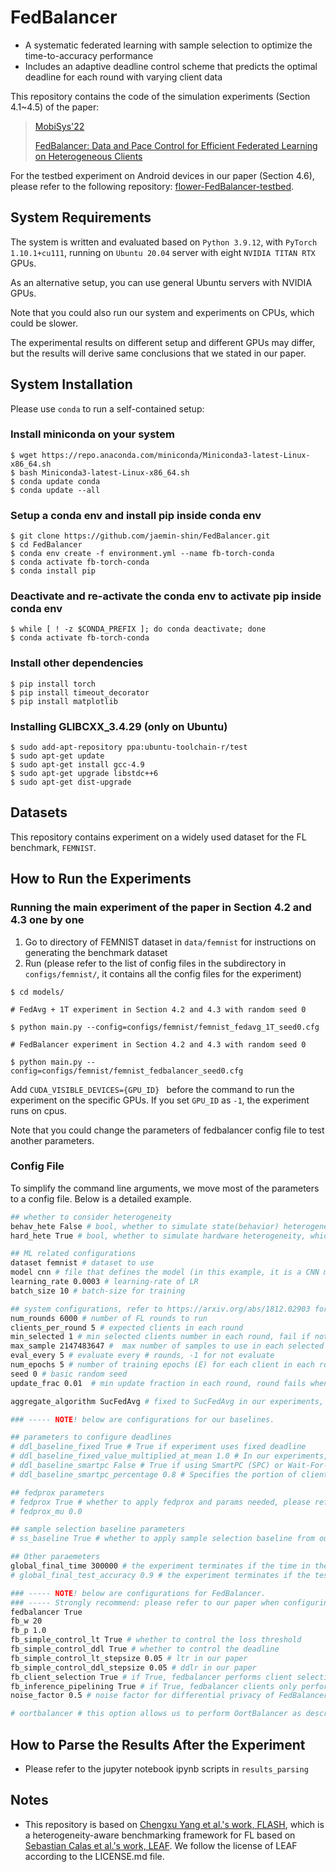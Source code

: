 # FedBalancer

- A systematic federated learning with sample selection to optimize the time-to-accuracy performance
- Includes an adaptive deadline control scheme that predicts the optimal deadline for each round with varying client data

This repository contains the code of the simulation experiments (Section 4.1~4.5) of the paper:

> [MobiSys'22](https://www.sigmobile.org/mobisys/2022/)
>
> [FedBalancer: Data and Pace Control for Efficient Federated Learning on Heterogeneous Clients](https://arxiv.org/abs/2201.01601)

For the testbed experiment on Android devices in our paper (Section 4.6), please refer to the following repository: [flower-FedBalancer-testbed](https://github.com/jaemin-shin/flower-FedBalancer-testbed).

## System Requirements

The system is written and evaluated based on  ```Python 3.9.12```, with ```PyTorch 1.10.1+cu111```, running on ```Ubuntu 20.04``` server with eight ```NVIDIA TITAN RTX``` GPUs.

As an alternative setup, you can use general Ubuntu servers with NVIDIA GPUs.

Note that you could also run our system and experiments on CPUs, which could be slower.

The experimental results on different setup and different GPUs may differ, but the results will derive same conclusions that we stated in our paper.

## System Installation

Please use ```conda``` to run a self-contained setup:

### Install miniconda on your system

```
$ wget https://repo.anaconda.com/miniconda/Miniconda3-latest-Linux-x86_64.sh
$ bash Miniconda3-latest-Linux-x86_64.sh
$ conda update conda
$ conda update --all
```

### Setup a conda env and install pip inside conda env

```
$ git clone https://github.com/jaemin-shin/FedBalancer.git
$ cd FedBalancer
$ conda env create -f environment.yml --name fb-torch-conda
$ conda activate fb-torch-conda
$ conda install pip
```

### Deactivate and re-activate the conda env to activate pip inside conda env
```
$ while [ ! -z $CONDA_PREFIX ]; do conda deactivate; done
$ conda activate fb-torch-conda
```

### Install other dependencies

```
$ pip install torch
$ pip install timeout_decorator
$ pip install matplotlib
```

### Installing GLIBCXX_3.4.29 (only on Ubuntu)

```
$ sudo add-apt-repository ppa:ubuntu-toolchain-r/test 
$ sudo apt-get update
$ sudo apt-get install gcc-4.9
$ sudo apt-get upgrade libstdc++6
$ sudo apt-get dist-upgrade
```

## Datasets

This repository contains experiment on a widely used dataset for the FL benchmark, ```FEMNIST```.

## How to Run the Experiments

### Running the main experiment of the paper in Section 4.2 and 4.3 one by one

1. Go to directory of FEMNIST dataset in `data/femnist` for instructions on generating the benchmark dataset
2. Run (please refer to the list of config files in the subdirectory in ```configs/femnist/```, it contains all the config files for the experiment)
```
$ cd models/

# FedAvg + 1T experiment in Section 4.2 and 4.3 with random seed 0

$ python main.py --config=configs/femnist/femnist_fedavg_1T_seed0.cfg

# FedBalancer experiment in Section 4.2 and 4.3 with random seed 0

$ python main.py --config=configs/femnist/femnist_fedbalancer_seed0.cfg
```

Add ```CUDA_VISIBLE_DEVICES={GPU_ID} ``` before the command to run the experiment on the specific GPUs. If you set ```GPU_ID``` as ```-1```, the experiment runs on cpus.

Note that you could change the parameters of fedbalancer config file to test another parameters. 

<h3 id="config">Config File</h3>
To simplify the command line arguments, we move most of the parameters to a <span id="jump">config file</span>. Below is a detailed example.

```bash
## whether to consider heterogeneity
behav_hete False # bool, whether to simulate state(behavior) heterogeneity -> fixed to False in our experiments
hard_hete True # bool, whether to simulate hardware heterogeneity, which contains differential on-device training time and network speed -> fixed to True in our experiments

## ML related configurations
dataset femnist # dataset to use
model cnn # file that defines the model (in this example, it is a CNN model defined under models/femnist/)
learning_rate 0.0003 # learning-rate of LR
batch_size 10 # batch-size for training 

## system configurations, refer to https://arxiv.org/abs/1812.02903 for more details
num_rounds 6000 # number of FL rounds to run
clients_per_round 5 # expected clients in each round
min_selected 1 # min selected clients number in each round, fail if not satisfied -> fixed to 1 in our experiments
max_sample 2147483647 #  max number of samples to use in each selected client -> fixed to large int in our experiments
eval_every 5 # evaluate every # rounds, -1 for not evaluate
num_epochs 5 # number of training epochs (E) for each client in each round
seed 0 # basic random seed
update_frac 0.01  # min update fraction in each round, round fails when fraction of clients that successfully upload their is not less than "update_frac" -> fixed to 0.01 in our experiments

aggregate_algorithm SucFedAvg # fixed to SucFedAvg in our experiments, SucFedAvg refers to the "FedAvg" algorithm described in https://arxiv.org/pdf/1602.05629.pdf 

### ----- NOTE! below are configurations for our baselines.

## parameters to configure deadlines
# ddl_baseline_fixed True # True if experiment uses fixed deadline
# ddl_baseline_fixed_value_multiplied_at_mean 1.0 # In our experiments, the deadline is sampled as mean of clients' round completion times. This parameter indicates the multiplication factor at the sampled deadline. If 1.0, the mean is used, and this becomes the 1T experiment in our paper. If 2.0, 2.0 times mean is used, and this becomes the 2T experiment in our paper.
# ddl_baseline_smartpc False # True if using SmartPC (SPC) or Wait-For-All (WFA) as a deadline configuration method.
# ddl_baseline_smartpc_percentage 0.8 # Specifies the portion of clients that will successfully send the result at a round. If 0.8, this indicates SmartPC (SPC) experiment in our paper. If 1.0, the round waits for every clients to end, and this is Wait-For-All (WFA) experiment in our paper.

## fedprox parameters
# fedprox True # whether to apply fedprox and params needed, please refer to T. Li et al., MLSys'20 (https://arxiv.org/pdf/1812.06127.pdf) for more details
# fedprox_mu 0.0

## sample selection baseline parameters
# ss_baseline True # whether to apply sample selection baseline from our paper, please refer to configs/femnist/femnist_sampleselection_baseline.cfg when running this experiment

## Other paraemeters
global_final_time 300000 # the experiment terminates if the time in the experiment exceeds the global_final_time
# global_final_test_accuracy 0.9 # the experiment terminates if the test accuracy exceeds the global_final_test_accuracy

### ----- NOTE! below are configurations for FedBalancer.
### ----- Strongly recommend: please refer to our paper when configuring below parameters.
fedbalancer True
fb_w 20
fb_p 1.0
fb_simple_control_lt True # whether to control the loss threshold
fb_simple_control_ddl True # whether to control the deadline
fb_simple_control_lt_stepsize 0.05 # ltr in our paper
fb_simple_control_ddl_stepsize 0.05 # ddlr in our paper
fb_client_selection True # if True, fedbalancer performs client selection based on Oort, as written in Section 3.2.3 in our paper. We recommend to set this as True.
fb_inference_pipelining True # if True, fedbalancer clients only performs full-data inference once, when they are first selected for a round. If False, fedbalancer clients performs full-data inference at every selected round to get up-to-date sample-level loss. We recommend to set this as True.
noise_factor 0.5 # noise factor for differential privacy of FedBalancer

# oortbalancer # this option allows us to perform OortBalancer as described in Section 3.4. This should not be used with fedbalancer True option.
```

## How to Parse the Results After the Experiment
- Please refer to the jupyter notebook ipynb scripts in ```results_parsing```

## Notes

- This repository is based on [Chengxu Yang et al.'s work, FLASH](https://github.com/PKU-Chengxu/FLASH), which is a heterogeneity-aware benchmarking framework for FL based on [Sebastian Calas et al.'s work, LEAF](https://leaf.cmu.edu/). We follow the license of LEAF according to the LICENSE.md file.

